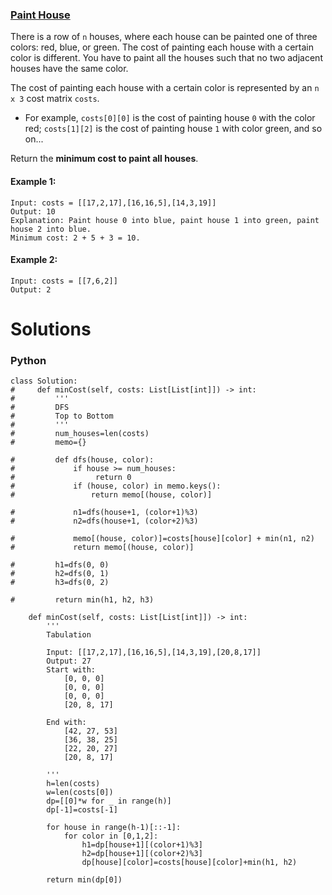 ### [Paint House](https://leetcode.com/problems/paint-house/) <br>

There is a row of `n` houses, where each house can be painted one of three colors: red, blue, or green. The cost of painting each house with a certain color is different. You have to paint all the houses such that no two adjacent houses have the same color.

The cost of painting each house with a certain color is represented by an `n x 3` cost matrix `costs`.

 - For example, `costs[0][0]` is the cost of painting house `0` with the color red; `costs[1][2]` is the cost of painting house `1` with color green, and so on...


Return the **minimum cost to paint all houses**.



#### Example 1:

```
Input: costs = [[17,2,17],[16,16,5],[14,3,19]]
Output: 10
Explanation: Paint house 0 into blue, paint house 1 into green, paint house 2 into blue.
Minimum cost: 2 + 5 + 3 = 10.

```

#### Example 2:

```
Input: costs = [[7,6,2]]
Output: 2

```

# Solutions

### Python
```
class Solution:
#     def minCost(self, costs: List[List[int]]) -> int:
#         '''
#         DFS 
#         Top to Bottom
#         '''
#         num_houses=len(costs)
#         memo={}
        
#         def dfs(house, color):
#             if house >= num_houses:
#                  return 0
#             if (house, color) in memo.keys():
#                 return memo[(house, color)]
            
#             n1=dfs(house+1, (color+1)%3)
#             n2=dfs(house+1, (color+2)%3)

#             memo[(house, color)]=costs[house][color] + min(n1, n2)
#             return memo[(house, color)]
        
#         h1=dfs(0, 0)
#         h2=dfs(0, 1)
#         h3=dfs(0, 2)
        
#         return min(h1, h2, h3)
        
    def minCost(self, costs: List[List[int]]) -> int:
        '''
        Tabulation
        
        Input: [[17,2,17],[16,16,5],[14,3,19],[20,8,17]]
        Output: 27
        Start with:
            [0, 0, 0]
            [0, 0, 0]
            [0, 0, 0]
            [20, 8, 17]
            
        End with:
            [42, 27, 53]
            [36, 38, 25]
            [22, 20, 27]
            [20, 8, 17]
        
        '''
        h=len(costs)
        w=len(costs[0])
        dp=[[0]*w for _ in range(h)]
        dp[-1]=costs[-1]
                
        for house in range(h-1)[::-1]:
            for color in [0,1,2]:
                h1=dp[house+1][(color+1)%3]
                h2=dp[house+1][(color+2)%3]
                dp[house][color]=costs[house][color]+min(h1, h2)
                        
        return min(dp[0])
```
